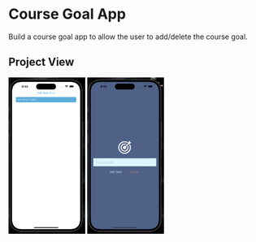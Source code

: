 # Course Goal App

Build a course goal app to allow the user to add/delete the course goal.

## Project View

<div>
    <img src="/screenshots/main.png"  width="30%" height="30%">
    <img src="/screenshots/addcourse.png"  width="30%" height="30%">
</div>
